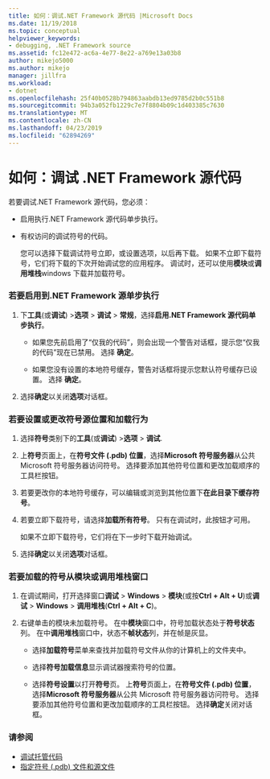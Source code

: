 ```yaml
---
title: 如何：调试.NET Framework 源代码 |Microsoft Docs
ms.date: 11/19/2018
ms.topic: conceptual
helpviewer_keywords:
- debugging, .NET Framework source
ms.assetid: fc12e472-ac6a-4e77-8e22-a769e13a03b8
author: mikejo5000
ms.author: mikejo
manager: jillfra
ms.workload:
- dotnet
ms.openlocfilehash: 25f40b0528b794863aabdb13ed9785d2b0c551b8
ms.sourcegitcommit: 94b3a052fb1229c7e7f8804b09c1d403385c7630
ms.translationtype: MT
ms.contentlocale: zh-CN
ms.lasthandoff: 04/23/2019
ms.locfileid: "62894269"
---
```

# <a name="how-to-debug-net-framework-source"></a>如何：调试 .NET Framework 源代码

若要调试.NET Framework 源代码，您必须：

- 启用执行.NET Framework 源代码单步执行。

- 有权访问的调试符号的代码。

  您可以选择下载调试符号立即，或设置选项，以后再下载。 如果不立即下载符号，它们将下载的下次开始调试您的应用程序。 调试时，还可以使用**模块**或**调用堆栈**windows 下载并加载符号。

### <a name="to-enable-stepping-into-net-framework-source"></a>若要启用到.NET Framework 源单步执行

1. 下**工具**(或**调试**) >**选项** > **调试** > **常规**，选择**启用.NET Framework 源代码单步执行**。

   - 如果您先前启用了“仅我的代码”，则会出现一个警告对话框，提示您“仅我的代码”现在已禁用。 选择 **确定**。

   - 如果您没有设置的本地符号缓存，警告对话框将提示您默认符号缓存已设置。 选择 **确定**。

1. 选择**确定**以关闭**选项**对话框。

### <a name="to-set-or-change-symbol-source-locations-and-loading-behavior"></a>若要设置或更改符号源位置和加载行为

1. 选择**符号**类别下的**工具**(或**调试**) >**选项** > **调试**.

1. 上**符号**页面上，在**符号文件 (.pdb) 位置**，选择**Microsoft 符号服务器**从公共 Microsoft 符号服务器访问符号。 选择要添加其他符号位置和更改加载顺序的工具栏按钮。

1. 若要更改你的本地符号缓存，可以编辑或浏览到其他位置下**在此目录下缓存符号**。

1. 若要立即下载符号，请选择**加载所有符号**。 只有在调试时，此按钮才可用。

   如果不立即下载符号，它们将在下一步时下载开始调试。

1. 选择**确定**以关闭**选项**对话框。

### <a name="to-load-symbols-from-the-modules-or-call-stack-windows"></a>若要加载的符号从模块或调用堆栈窗口

1. 在调试期间，打开选择窗口**调试** > **Windows** > **模块**(或按**Ctrl + Alt + U**)或**调试** > **Windows** > **调用堆栈**(**Ctrl + Alt + C**)。

1. 右键单击的模块未加载符号。 在中**模块**窗口中，符号加载状态处于**符号状态**列。 在中**调用堆栈**窗口中，状态不**帧状态**列，并在帧是灰显。

   - 选择**加载符号**菜单来查找并加载符号文件从你的计算机上的文件夹中。

   - 选择**符号加载信息**显示调试器搜索符号的位置。

   - 选择**符号设置**以打开**符号**页。 上**符号**页面上，在**符号文件 (.pdb) 位置**，选择**Microsoft 符号服务器**从公共 Microsoft 符号服务器访问符号。 选择要添加其他符号位置和更改加载顺序的工具栏按钮。 选择**确定**关闭对话框。

### <a name="see-also"></a>请参阅
- [调试托管代码](../debugger/debugging-managed-code.md)
- [指定符号 (.pdb) 文件和源文件](../debugger/specify-symbol-dot-pdb-and-source-files-in-the-visual-studio-debugger.md)
